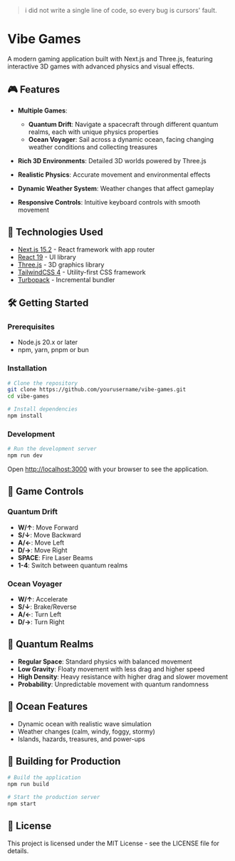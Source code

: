 > i did not write a single line of code, so every bug is cursors' fault.

# Vibe Games

A modern gaming application built with Next.js and Three.js, featuring interactive 3D games with advanced physics and visual effects.

## 🎮 Features

- **Multiple Games**:

  - **Quantum Drift**: Navigate a spacecraft through different quantum realms, each with unique physics properties
  - **Ocean Voyager**: Sail across a dynamic ocean, facing changing weather conditions and collecting treasures

- **Rich 3D Environments**: Detailed 3D worlds powered by Three.js
- **Realistic Physics**: Accurate movement and environmental effects
- **Dynamic Weather System**: Weather changes that affect gameplay
- **Responsive Controls**: Intuitive keyboard controls with smooth movement

## 🚀 Technologies Used

- [Next.js 15.2](https://nextjs.org/) - React framework with app router
- [React 19](https://react.dev/) - UI library
- [Three.js](https://threejs.org/) - 3D graphics library
- [TailwindCSS 4](https://tailwindcss.com/) - Utility-first CSS framework
- [Turbopack](https://turbo.build/pack) - Incremental bundler

## 🛠️ Getting Started

### Prerequisites

- Node.js 20.x or later
- npm, yarn, pnpm or bun

### Installation

```bash
# Clone the repository
git clone https://github.com/yourusername/vibe-games.git
cd vibe-games

# Install dependencies
npm install
```

### Development

```bash
# Run the development server
npm run dev
```

Open [http://localhost:3000](http://localhost:3000) with your browser to see the application.

## 🎯 Game Controls

### Quantum Drift

- **W/↑**: Move Forward
- **S/↓**: Move Backward
- **A/←**: Move Left
- **D/→**: Move Right
- **SPACE**: Fire Laser Beams
- **1-4**: Switch between quantum realms

### Ocean Voyager

- **W/↑**: Accelerate
- **S/↓**: Brake/Reverse
- **A/←**: Turn Left
- **D/→**: Turn Right

## 📘 Quantum Realms

- **Regular Space**: Standard physics with balanced movement
- **Low Gravity**: Floaty movement with less drag and higher speed
- **High Density**: Heavy resistance with higher drag and slower movement
- **Probability**: Unpredictable movement with quantum randomness

## 🌊 Ocean Features

- Dynamic ocean with realistic wave simulation
- Weather changes (calm, windy, foggy, stormy)
- Islands, hazards, treasures, and power-ups

## 🚢 Building for Production

```bash
# Build the application
npm run build

# Start the production server
npm start
```

## 📄 License

This project is licensed under the MIT License - see the LICENSE file for details.
